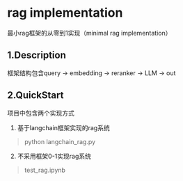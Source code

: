 # rag implementation
最小rag框架的从零到1实现（minimal rag implementation）  

## 1.Description
框架结构包含query -> embedding -> reranker -> LLM -> out


## 2.QuickStart
项目中包含两个实现方式
1. 基于langchain框架实现的rag系统
>  python langchain_rag.py
2. 不采用框架0-1实现rag系统
> test_rag.ipynb


